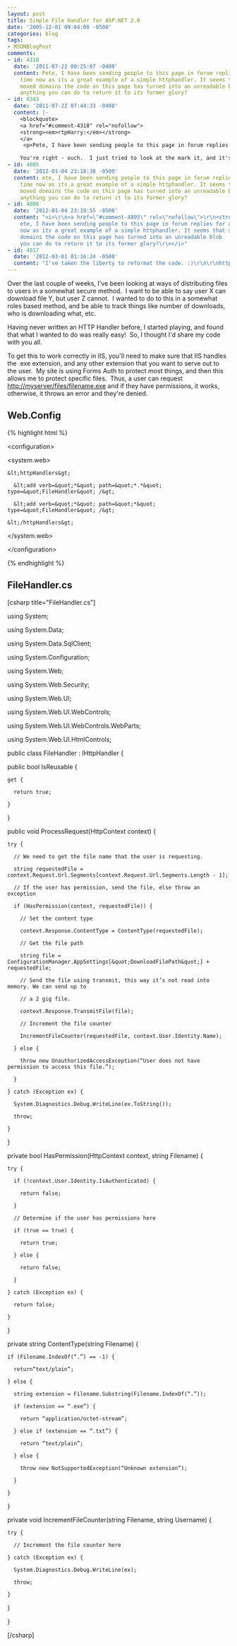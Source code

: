 ```yaml
---
layout: post
title: Simple File Handler for ASP.NET 2.0
date: '2005-12-01 09:04:00 -0500'
categories: blog
tags:
- MSDNBlogPost
comments:
- id: 4318
  date: '2011-07-22 00:25:07 -0400'
  content: Pete, I have been sending people to this page in forum replies for a long
    time now as its a great example of a simple httphandler. It seems that since you
    moved domains the code on this page has turned into an unreadable blob :) Is there
    anything you can do to return it to its former glory?
- id: 4343
  date: '2011-07-22 07:44:33 -0400'
  content: |-
    <blockquote>
    <a href="#comment-4318" rel="nofollow">
    <strong><em>rtpHarry:</em></strong>
    </a>
     <p>Pete, I have been sending people to this page in forum replies for a long time now as its a great example of a simple httphandler. It seems that since you moved domains the code on this page has turned into an unreadable blob <img src="http://petelepage.com/blog/wp-includes/images/smilies/icon_smile.gif" alt=":)" class="wp-smiley"/> Is there anything you can do to return it to its former glory?</p></blockquote>

    You're right - ouch.  I just tried to look at the mark it, and it's pretty ugly.  I'll try to get it fixed later today!
- id: 4805
  date: '2012-01-04 23:18:38 -0500'
  content: ete, I have been sending people to this page in forum replies for a long
    time now as its a great example of a simple httphandler. It seems that since you
    moved domains the code on this page has turned into an unreadable blob :) Is there
    anything you can do to return it to its former glory?
- id: 4806
  date: '2012-01-04 23:19:55 -0500'
  content: "<i>\r\n<a href=\"#comment-4805\" rel=\"nofollow\">\r\n<strong><em>df:</em></strong>\r\n</a>\r\n
    ete, I have been sending people to this page in forum replies for a long time
    now as its a great example of a simple httphandler. It seems that since you moved
    domains the code on this page has turned into an unreadable blob   Is there anything
    you can do to return it to its former glory?\r\n</i>"
- id: 4817
  date: '2012-03-01 01:16:24 -0500'
  content: "I've taken the liberty to reformat the code. :)\r\n\r\nhttp://pastebin.com/Ej9ZUm3b"
---
```


Over the last couple of weeks, I've been looking at ways of distributing files to users in a somewhat secure method.  I want to be able to say user X can download file Y, but user Z cannot.  I wanted to do to this in a somewhat roles based method, and be able to track things like number of downloads, who is downloading what, etc.

Having never written an HTTP Handler before, I started playing, and found that what I wanted to do was really easy!  So, I thought I'd share my code with you all.

To get this to work correctly in IIS, you'll need to make sure that IIS handles the .exe extension, and any other extension that you want to serve out to the user.  My site is using Forms Auth to protect most things, and then this allows me to protect specific files.  Thus, a user can request [http://myserver/files/filename.exe](http://myserver/files/filename.exe) and if they have permissions, it works, otherwise, it throws an error and they're denied.

## Web.Config

{% highlight html %}

&lt;configuration&gt;

  &lt;system.web&gt;

    &lt;httpHandlers&gt;

      &lt;add verb=&quot;*&quot; path=&quot;*.*&quot; type=&quot;FileHandler&quot; /&gt;

      &lt;add verb=&quot;*&quot; path=&quot;*&quot; type=&quot;FileHandler&quot; /&gt;

    &lt;/httpHandlers&gt;

  &lt;/system.web&gt;

&lt;/configuration&gt;

{% endhighlight %}

## FileHandler.cs

[csharp title="FileHandler.cs"]

using System;

using System.Data;

using System.Data.SqlClient;

using System.Configuration;

using System.Web;

using System.Web.Security;

using System.Web.UI;

using System.Web.UI.WebControls;

using System.Web.UI.WebControls.WebParts;

using System.Web.UI.HtmlControls;

public class FileHandler : IHttpHandler {

  public bool IsReusable {

    get {

      return true;

    }

  } 

  public void ProcessRequest(HttpContext context) {

    try {

      // We need to get the file name that the user is requesting.

      string requestedFile = context.Request.Url.Segments[context.Request.Url.Segments.Length - 1];

      // If the user has permission, send the file, else throw an exception

      if (HasPermission(context, requestedFile)) {

        // Set the content type

        context.Response.ContentType = ContentType(requestedFile);

        // Get the file path

        string file = ConfigurationManager.AppSettings[&quot;DownloadFilePath&quot;] + requestedFile;

        // Send the file using transmit, this way it’s not read into memory. We can send up to

        // a 2 gig file.

        context.Response.TransmitFile(file);

        // Increment the file counter

        IncrementFileCounter(requestedFile, context.User.Identity.Name);

      } else {

        throw new UnauthorizedAccessException(“User does not have permission to access this file.”);

      }

    } catch (Exception ex) {

      System.Diagnostics.Debug.WriteLine(ex.ToString());

      throw;

    }

  } 

  private bool HasPermission(HttpContext context, string Filename) {

    try {

      if (!context.User.Identity.IsAuthenticated) {

        return false;

      }

      // Determine if the user has permissions here

      if (true == true) {

        return true;

      } else {

        return false;

      }

    } catch (Exception ex) {

      return false;

    }

  } 

  private string ContentType(string Filename) {

    if (Filename.IndexOf(“.”) == -1) {

      return“text/plain”;

    } else {

      string extension = Filename.Substring(Filename.IndexOf(“.”));

      if (extension == “.exe”) {

        return “application/octet-stream”;

      } else if (extension == “.txt”) {

        return “text/plain”;

      } else {

        throw new NotSupportedException(“Unknown extension”);

      }

    }

  }

  private void IncrementFileCounter(string Filename, string Username) {

    try {

      // Increment the file counter here

    } catch (Exception ex) {

      System.Diagnostics.Debug.WriteLine(ex);

      throw;

    }

  }

}

[/csharp]